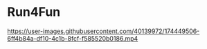 # Run4Fun

https://user-images.githubusercontent.com/40139972/174449506-6ff4b84a-df10-4c1b-8fcf-f585520b0186.mp4


